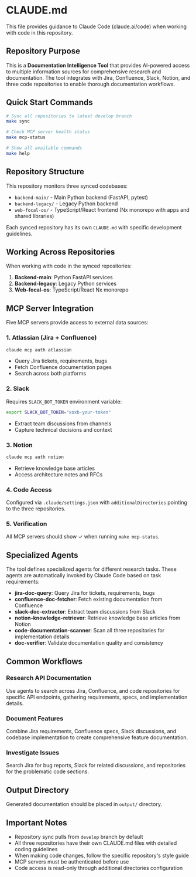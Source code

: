 # CLAUDE.md

This file provides guidance to Claude Code (claude.ai/code) when working with code in this repository.

## Repository Purpose

This is a **Documentation Intelligence Tool** that provides AI-powered access to multiple information sources for
comprehensive research and documentation. The tool integrates with Jira, Confluence, Slack, Notion, and three code
repositories to enable thorough documentation workflows.

## Quick Start Commands

```bash
# Sync all repositories to latest develop branch
make sync

# Check MCP server health status
make mcp-status

# Show all available commands
make help
```

## Repository Structure

This repository monitors three synced codebases:

- `backend-main/` - Main Python backend (FastAPI, pytest)
- `backend-legacy/` - Legacy Python backend
- `web-focal-os/` - TypeScript/React frontend (Nx monorepo with apps and shared libraries)

Each synced repository has its own `CLAUDE.md` with specific development guidelines.

## Working Across Repositories

When working with code in the synced repositories:

1. **Backend-main**: Python FastAPI services
2. **Backend-legacy**: Legacy Python services
3. **Web-focal-os**: TypeScript/React Nx monorepo

## MCP Server Integration

Five MCP servers provide access to external data sources:

### 1. Atlassian (Jira + Confluence)

```bash
claude mcp auth atlassian
```

- Query Jira tickets, requirements, bugs
- Fetch Confluence documentation pages
- Search across both platforms

### 2. Slack

Requires `SLACK_BOT_TOKEN` environment variable:

```bash
export SLACK_BOT_TOKEN="xoxb-your-token"
```

- Extract team discussions from channels
- Capture technical decisions and context

### 3. Notion

```bash
claude mcp auth notion
```

- Retrieve knowledge base articles
- Access architecture notes and RFCs

### 4. Code Access

Configured via `.claude/settings.json` with `additionalDirectories` pointing to the three repositories.

### 5. Verification

All MCP servers should show ✓ when running `make mcp-status`.

## Specialized Agents

The tool defines specialized agents for different research tasks. These agents are automatically invoked by Claude Code
based on task requirements:

- **jira-doc-query**: Query Jira for tickets, requirements, bugs
- **confluence-doc-fetcher**: Fetch existing documentation from Confluence
- **slack-doc-extractor**: Extract team discussions from Slack
- **notion-knowledge-retriever**: Retrieve knowledge base articles from Notion
- **code-documentation-scanner**: Scan all three repositories for implementation details
- **doc-verifier**: Validate documentation quality and consistency

## Common Workflows

### Research API Documentation

Use agents to search across Jira, Confluence, and code repositories for specific API endpoints, gathering requirements,
specs, and implementation details.

### Document Features

Combine Jira requirements, Confluence specs, Slack discussions, and codebase implementation to create comprehensive
feature documentation.

### Investigate Issues

Search Jira for bug reports, Slack for related discussions, and repositories for the problematic code sections.

## Output Directory

Generated documentation should be placed in `output/` directory.

## Important Notes

- Repository sync pulls from `develop` branch by default
- All three repositories have their own CLAUDE.md files with detailed coding guidelines
- When making code changes, follow the specific repository's style guide
- MCP servers must be authenticated before use
- Code access is read-only through additional directories configuration